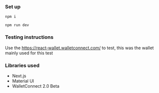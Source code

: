 ### Set up

`npm i`

`npm run dev`

### Testing instructions

Use the https://react-wallet.walletconnect.com/ to test, this was the wallet mainly used for this test

### Libraries used

- Next.js
- Material UI
- WalletConnect 2.0 Beta